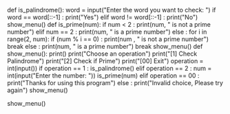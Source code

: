 def is_palindrome():
    word = input("Enter the word you want to check: ")
    if word == word[::-1] :
        print("Yes")
    elif word != word[::-1] :
        print("No")
    show_menu()
def is_prime(num):
        if num < 2 :
            print(num, " is not a prime number")
        elif num == 2 :
            print(num, " is a prime number")
        else :
            for i in range(2, num):
                if (num % i == 0) :
                    print(num , " is not a prime number")
                    break
                else :
                    print(num, " is a prime number")
                    break
        show_menu()
def show_menu():
    print()
    print("Choose an operation")
    print("[1] Check Palindrome")
    print("[2] Check if Prime")
    print("[00] Exit")
    operation = int(input())
    if operation == 1 :
        is_palindrome()
    elif operation == 2 :
        num = int(input("Enter the number: "))
        is_prime(num)
    elif operation == 00 :
        print("Thanks for using this program")
    else :
        print("Invalid choice, Please try again")
        show_menu()


show_menu()
